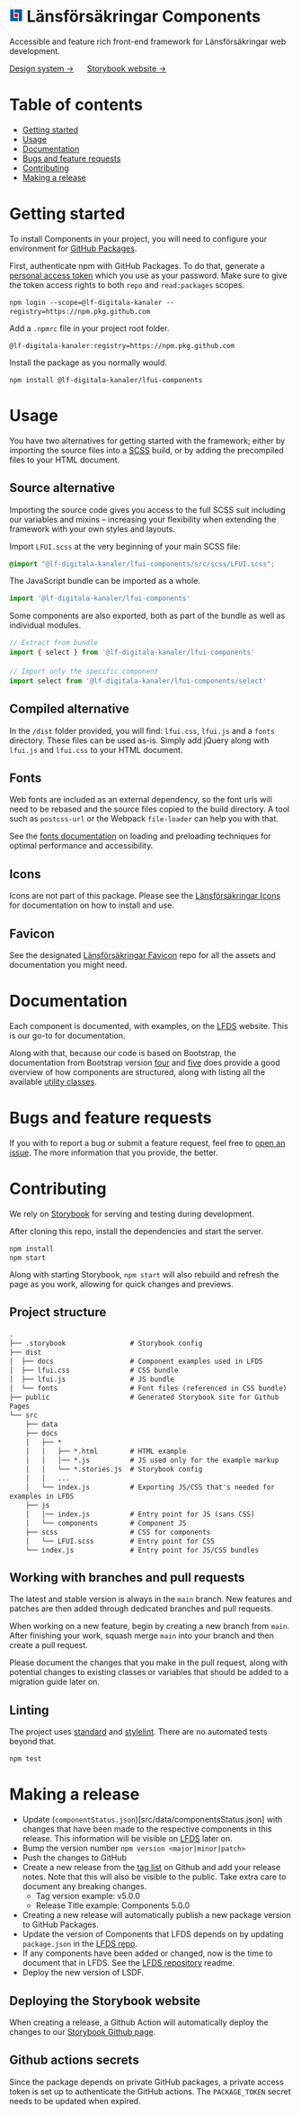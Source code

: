 # <img src="https://github.com/LF-digitala-kanaler/favicon/blob/master/icon.svg" width="24"> Länsförsäkringar Components

Accessible and feature rich front-end framework for Länsförsäkringar web development.

[Design system →][lfds] &nbsp;&nbsp;&nbsp;&nbsp; [Storybook website →][lfui-components-webpage]

# Table of contents

- [Getting started](#getting-started)
- [Usage](#usage)
- [Documentation](#documentation)
- [Bugs and feature requests](#bugs-and-feature-requests)
- [Contributing](#contributing)
- [Making a release](#making-a-release)

# Getting started

To install Components in your project, you will need to configure your environment for [GitHub Packages][github-packages].

First, authenticate npm with GitHub Packages. To do that, generate a [personal access token][personal-access-token] which you use as your password. Make sure to give the token access rights to both `repo` and `read:packages` scopes.

```
npm login --scope=@lf-digitala-kanaler --registry=https://npm.pkg.github.com
```

Add a `.npmrc` file in your project root folder.

```
@lf-digitala-kanaler:registry=https://npm.pkg.github.com
```

Install the package as you normally would.

```
npm install @lf-digitala-kanaler/lfui-components
```

# Usage

You have two alternatives for getting started with the framework; either by importing the source files into a [SCSS][scss] build, or by adding the precompiled files to your HTML document.

## Source alternative

Importing the source code gives you access to the full SCSS suit including our variables and mixins – increasing your flexibility when extending the framework with your own styles and layouts.

Import `LFUI.scss` at the very beginning of your main SCSS file:

```css
@import "@lf-digitala-kanaler/lfui-components/src/scss/LFUI.scss";
```

The JavaScript bundle can be imported as a whole.

```js
import '@lf-digitala-kanaler/lfui-components'
```

Some components are also exported, both as part of the bundle as well as individual modules.

```js
// Extract from bundle
import { select } from '@lf-digitala-kanaler/lfui-components'

// Import only the specific component
import select from '@lf-digitala-kanaler/lfui-components/select'
```

## Compiled alternative

In the `/dist` folder provided, you will find: `lfui.css`, `lfui.js` and a `fonts` directory. These files can be used as-is. Simply add jQuery along with `lfui.js` and `lfui.css` to your HTML document.

## Fonts

Web fonts are included as an external dependency, so the font urls will need to
be rebased and the source files copied to the build directory. A tool such as
`postcss-url` or the Webpack `file-loader` can help you with that.

See the [fonts documentation][fonts] on loading and preloading techniques for optimal performance and accessibility.

## Icons

Icons are not part of this package. Please see the [Länsförsäkringar Icons][lfui-icons] for documentation on how to install and use.

## Favicon

See the designated [Länsförsäkringar Favicon][favicon] repo for all the assets and documentation you might need.

# Documentation

Each component is documented, with examples, on the [LFDS](lfds) website. This is our go-to for documentation.

Along with that, because our code is based on Bootstrap, the documentation from Bootstrap version [four][bs4] and [five][bs5] does provide a good overview of how components are structured, along with listing all the available [utility classes](https://getbootstrap.com/docs/5.0/utilities/api/).

# Bugs and feature requests

If you with to report a bug or submit a feature request, feel free to [open an issue](https://github.com/LF-digitala-kanaler/LFUI-components/issues/). The more information that you provide, the better.

# Contributing

We rely on [Storybook](https://storybook.js.org/) for serving and testing during development.

After cloning this repo, install the dependencies and start the server.

```
npm install
npm start
```

Along with starting Storybook, `npm start` will also rebuild and refresh the page as you work, allowing for quick changes and previews.

## Project structure

```
.
├── .storybook                # Storybook config
├── dist
│  ├── docs                   # Component examples used in LFDS
│  ├── lfui.css               # CSS bundle
│  ├── lfui.js                # JS bundle
│  └── fonts                  # Font files (referenced in CSS bundle)
├── public                    # Generated Storybook site for Github Pages
└── src
    ├── data
    ├── docs
    │   ├── *
    │   │   ├── *.html        # HTML example
    │   │   │── *.js          # JS used only for the example markup
    │   │   └── *.stories.js  # Storybook config
    │   │   ...
    │   └── index.js          # Exporting JS/CSS that's needed for examples in LFDS
    ├── js
    │   │── index.js          # Entry point for JS (sans CSS)
    │   └── components        # Component JS
    ├── scss                  # CSS for components
    │   └── LFUI.scss         # Entry point for CSS
    └── index.js              # Entry point for JS/CSS bundles
```

## Working with branches and pull requests

The latest and stable version is always in the `main` branch. New features and patches are then added through dedicated branches and pull requests.

When working on a new feature, begin by creating a new branch from `main`. After finishing your work, squash merge `main` into your branch and then create a pull request.

Please document the changes that you make in the pull request, along with potential changes to existing classes or variables that should be added to a migration guide later on.

## Linting
The project uses [standard][standard] and [stylelint][stylelint]. There are no automated tests beyond that.

```
npm test
```

# Making a release

* Update (`componentStatus.json`)[src/data/componentsStatus.json] with changes that have been made to the respective components in this release. This information will be visible on [LFDS][lfds] later on.
* Bump the version number `npm version <major|minor|patch>`
* Push the changes to GitHub
* Create a new release from the [tag list](https://github.com/LF-digitala-kanaler/LFUI-components/tags) on Github and add your release notes. Note that this will also be visible to the public. Take extra care to document any breaking changes.
  - Tag version example: v5.0.0
  - Release Title example: Components 5.0.0
* Creating a new release will automatically publish a new package version to GitHub Packages.
* Update the version of Components that LFDS depends on by updating `package.json` in the [LFDS repo](lsdf-repository).
* If any components have been added or changed, now is the time to document that in LFDS. See the [LFDS repository][lsdf-repository] readme.
* Deploy the new version of LSDF.

## Deploying the Storybook website
When creating a release, a Github Action will automatically deploy the changes to our [Storybook Github page][lfui-components-webpage].

## Github actions secrets
Since the package depends on private GitHub packages, a private access token is set up to authenticate the GitHub actions. The `PACKAGE_TOKEN` secret needs to
be updated when expired.

[bs4]: https://getbootstrap.com/docs/4.0/getting-started/introduction/
[bs5]: https://getbootstrap.com/docs/5.0/getting-started/introduction/
[favicon]: https://github.com/LF-digitala-kanaler/favicon
[fonts]: https://github.com/LF-digitala-kanaler/fonts
[github-packages]: https://docs.github.com/en/packages/working-with-a-github-packages-registry/working-with-the-npm-registry#authenticating-to-github-packages
[lfds]: https://lf-digitala-kanaler.github.io/
[lfui-components-webpage]: https://lf-digitala-kanaler.github.io/LFUI-components
[lfui-icons]: https://github.com/LF-digitala-kanaler/LFUI-icons
[lsdf-repository]: https://github.com/LF-digitala-kanaler/LFDS
[personal-access-token]: https://docs.github.com/en/authentication/keeping-your-account-and-data-secure/creating-a-personal-access-token
[scss]: https://sass-lang.com
[standard]: https://standardjs.com
[stylelint]: https://stylelint.io
